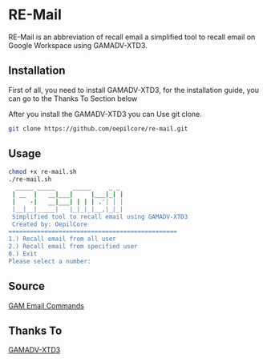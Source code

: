 # RE-Mail
RE-Mail is an abbreviation of recall email a simplified tool to recall email on Google Workspace using GAMADV-XTD3.

## Installation

First of all, you need to install GAMADV-XTD3, for the installation guide, you can go to the Thanks To Section below

After you install the GAMADV-XTD3 you can Use git clone.
```bash
git clone https://github.com/oepilcore/re-mail.git
```

## Usage

```bash
chmod +x re-mail.sh
./re-mail.sh
  _____ _____     _____     _ _  
 | __  |   __|___|     |___|_| | 
 |    -|   __|___| | | | .'| | | 
 |__|__|_____|   |_|_|_|__,|_|_| 
 Simplified tool to recall email using GAMADV-XTD3
 Created by: OepilCore
===============================================
1.) Recall email from all user
2.) Recall email from specified user
0.) Exit
Please select a number: 
```

## Source
[GAM Email Commands](https://sites.google.com/jis.edu.bn/gam-commands/services/gmail#h.p_BA36TkosZQ6R)

## Thanks To
[GAMADV-XTD3](https://github.com/taers232c/GAMADV-XTD3)
